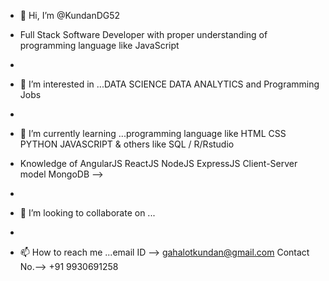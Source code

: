 - 👋 Hi, I’m @KundanDG52

- Full Stack Software Developer with proper understanding of programming language like JavaScript 
- 
- 👀 I’m interested in ...DATA SCIENCE DATA ANALYTICS and Programming Jobs
- 
- 🌱 I’m currently learning ...programming language like HTML CSS PYTHON JAVASCRIPT & others like SQL / R/Rstudio

- Knowledge of AngularJS ReactJS NodeJS ExpressJS Client-Server model MongoDB -->
- 
- 💞️ I’m looking to collaborate on ...
- 
- 📫 How to reach me ...email ID --> gahalotkundan@gmail.com Contact No.--> +91 9930691258

<!---
KundanDG52/KundanDG52 is a ✨ special ✨ repository because its `README.md` (this file) appears on your GitHub profile.
You can click the Preview link to take a look at your changes.
--->
